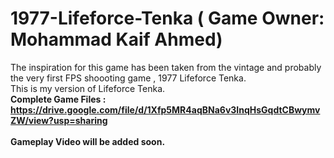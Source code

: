 # 1977-Lifeforce-Tenka ( Game Owner: Mohammad Kaif Ahmed)
 The inspiration for this game has been taken from the vintage and probably the very first FPS shoooting game , 1977 Lifeforce Tenka.<br>
 This is my version of Lifeforce Tenka.<br>
  <b>Complete Game Files : https://drive.google.com/file/d/1Xfp5MR4aqBNa6v3InqHsGqdtCBwymvZW/view?usp=sharing </b><br><br>
  <b> Gameplay Video will be added soon.
